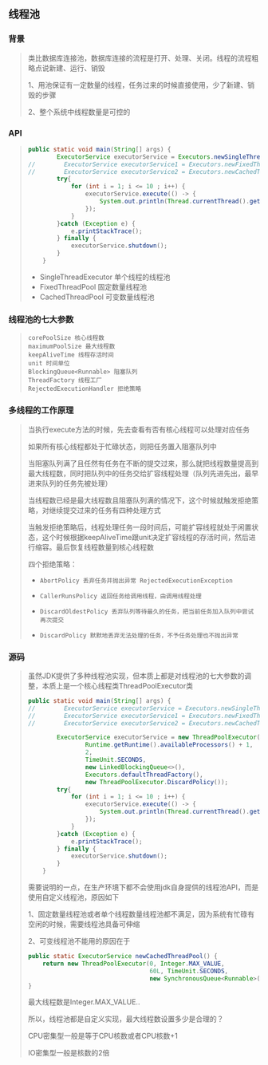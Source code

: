 ## 线程池

### 背景

> 类比数据库连接池，数据库连接的流程是打开、处理、关闭。线程的流程粗略点说新建、运行、销毁
>
> 1、用池保证有一定数量的线程，任务过来的时候直接使用，少了新建、销毁的步骤
>
> 2、整个系统中线程数量是可控的

### API

> ```java
> public static void main(String[] args) {
>         ExecutorService executorService = Executors.newSingleThreadExecutor();
> //        ExecutorService executorService1 = Executors.newFixedThreadPool(5);
> //        ExecutorService executorService2 = Executors.newCachedThreadPool();
>         try{
>             for (int i = 1; i <= 10 ; i++) {
>                 executorService.execute(() -> {
>                     System.out.println(Thread.currentThread().getName());
>                 });
>             }
>         }catch (Exception e) {
>             e.printStackTrace();
>         } finally {
>             executorService.shutdown();
>         }
>     }
> ```
>
> - SingleThreadExecutor 单个线程的线程池
> - FixedThreadPool 固定数量线程池
> - CachedThreadPool 可变数量线程池

### 线程池的七大参数

> ```
> corePoolSize 核心线程数
> maximumPoolSize 最大线程数
> keepAliveTime 线程存活时间
> unit 时间单位
> BlockingQueue<Runnable> 阻塞队列
> ThreadFactory 线程工厂
> RejectedExecutionHandler 拒绝策略
> ```

### 多线程的工作原理

> 当执行execute方法的时候，先去查看有否有核心线程可以处理对应任务
>
> 如果所有核心线程都处于忙碌状态，则把任务置入阻塞队列中
>
> 当阻塞队列满了且任然有任务在不断的提交过来，那么就把线程数量提高到最大线程数，同时把队列中的任务交给扩容线程处理（队列先进先出，最早进来队列的任务先被处理）
>
> 当线程数已经是最大线程数且阻塞队列满的情况下，这个时候就触发拒绝策略，对继续提交过来的任务有四种处理方式
>
> 当触发拒绝策略后，线程处理任务一段时间后，可能扩容线程就处于闲置状态，这个时候根据keepAliveTime跟unit决定扩容线程的存活时间，然后进行缩容。最后恢复线程数量到核心线程数
>
> 四个拒绝策略：
>
> - ```
>   AbortPolicy 丢弃任务并抛出异常 RejectedExecutionException
>   ```
>
> - ```
>   CallerRunsPolicy 返回任务给调用线程，由调用线程处理
>   ```
>
> - ```
>   DiscardOldestPolicy 丢弃队列等待最久的任务，把当前任务加入队列中尝试再次提交
>   ```
>
> - ```
>   DiscardPolicy 默默地丢弃无法处理的任务，不予任务处理也不抛出异常
>   ```

### 源码

> 虽然JDK提供了多种线程池实现，但本质上都是对线程池的七大参数的调整，本质上是一个核心线程类ThreadPoolExecutor类
>
> ```java
> public static void main(String[] args) {
> //        ExecutorService executorService = Executors.newSingleThreadExecutor();
> //        ExecutorService executorService1 = Executors.newFixedThreadPool(5);
> //        ExecutorService executorService2 = Executors.newCachedThreadPool();
> 
>         ExecutorService executorService = new ThreadPoolExecutor(2,
>                 Runtime.getRuntime().availableProcessors() + 1,
>                 2,
>                 TimeUnit.SECONDS,
>                 new LinkedBlockingQueue<>(),
>                 Executors.defaultThreadFactory(),
>                 new ThreadPoolExecutor.DiscardPolicy());
>         try{
>             for (int i = 1; i <= 10 ; i++) {
>                 executorService.execute(() -> {
>                     System.out.println(Thread.currentThread().getName());
>                 });
>             }
>         }catch (Exception e) {
>             e.printStackTrace();
>         } finally {
>             executorService.shutdown();
>         }
>     }
> ```
>
> 需要说明的一点，在生产环境下都不会使用jdk自身提供的线程池API，而是使用自定义线程池，原因如下
>
> 1、固定数量线程池或者单个线程数量线程池都不满足，因为系统有忙碌有空闲的时候，需要线程池具备可伸缩
>
> 2、可变线程池不能用的原因在于
>
> ```java
> public static ExecutorService newCachedThreadPool() {
>     return new ThreadPoolExecutor(0, Integer.MAX_VALUE,
>                                   60L, TimeUnit.SECONDS,
>                                   new SynchronousQueue<Runnable>());
> }
> ```
>
> 最大线程数是Integer.MAX_VALUE..
>
> 所以，线程池都是自定义实现，最大线程数设置多少是合理的？
>
> CPU密集型一般是等于CPU核数或者CPU核数+1
>
> IO密集型一般是核数的2倍

